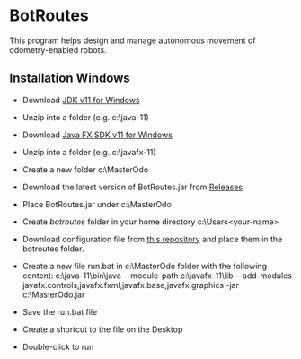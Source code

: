 # BotRoutes
This program helps design and manage autonomous movement of odometry-enabled robots.


## Installation Windows

* Download [JDK v11 for Windows](https://drive.google.com/file/d/11hsKFEIB7-xUSquy6NNCvm2jabP3TImC/view?usp=sharing)
* Unzip into a folder (e.g. c:\java-11)

* Download [Java FX SDK v11 for Windows](https://drive.google.com/file/d/12tRBLLat70vz7KL-LiJwN1T2W8K6ctAj/view?usp=sharing)
* Unzip into a folder (e.g. c:\javafx-11)

* Create a new folder c:\MasterOdo
* Download the latest version of BotRoutes.jar from [Releases](https://github.com/MHSRoboticEagles/BotRoutes/releases)
* Place BotRoutes.jar under c:\MasterOdo

* Create *botroutes* folder in your home directory c:\Users\<your-name>
* Download configuration file from [this repository](https://github.com/MHSRoboticEagles/BotRoutes/tree/master/config) and place them in the botroutes folder.

* Create a new file run.bat in c:\MasterOdo folder with the following content:
c:\java-11\bin\java --module-path c:\javafx-11\lib --add-modules javafx.controls,javafx.fxml,javafx.base,javafx.graphics -jar c:\MasterOdo.jar 

* Save the run.bat file

* Create a shortcut to the file on the Desktop

* Double-click to run


